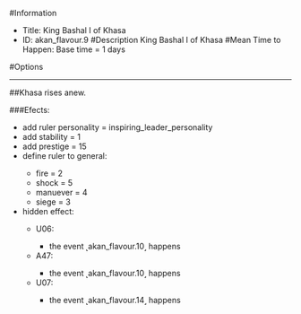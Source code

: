 #Information
 - Title: King Bashal I of Khasa
 - ID: akan_flavour.9
#Description
King Bashal I of Khasa
#Mean Time to Happen:
Base time = 1 days

#Options

___
##Khasa rises anew.

###Efects:<ul><li>add ruler personality = inspiring_leader_personality</li><li>add stability = 1</li><li>add prestige = 15</li><li>define ruler to general:</li><ul><li>fire = 2</li><li>shock = 5</li><li>manuever = 4</li><li>siege = 3</li></ul><li>hidden effect:</li><ul><li>U06:</li><ul><li>the event ˻akan_flavour.10˼ happens</li></ul><li>A47:</li><ul><li>the event ˻akan_flavour.10˼ happens</li></ul><li>U07:</li><ul><li>the event ˻akan_flavour.14˼ happens</li></ul></ul></ul>
